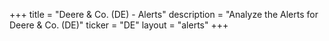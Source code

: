 +++
title = "Deere & Co. (DE) - Alerts"
description = "Analyze the Alerts for Deere & Co. (DE)"
ticker = "DE"
layout = "alerts"
+++

